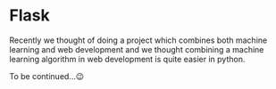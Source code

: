 # Flask
Recently we thought of doing a project which combines both machine learning and web development and we thought combining a machine learning algorithm in web development is quite easier in python.

To be continued...😉



